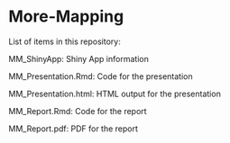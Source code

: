 # More-Mapping
List of items in this repository:

MM_ShinyApp: Shiny App information

MM_Presentation.Rmd: Code for the presentation

MM_Presentation.html: HTML output for the presentation

MM_Report.Rmd: Code for the report

MM_Report.pdf: PDF for the report

